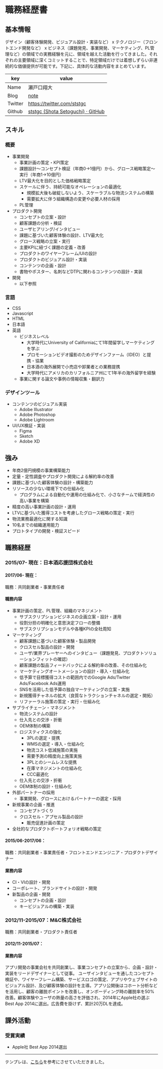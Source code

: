 # 職務経歴書


## 基本情報

デザイン（顧客体験開発、ビジュアル設計・実装など） x テクノロジー（フロントエンド開発など） x ビジネス（課題発見、事業開発、マーケティング、PL管理など）の領域での実務経験を元に、領域を越えた活動を行ってきました。それぞれの主要領域に深くコミットすることで、特定領域だけでは着想しずらい非連続的な価値提供が可能です。下記に、具体的な活動内容をまとめています。



| key | value |
| --- | --- | 
| Name | 瀬戸口翔大 | 
| Blog | [note](https://note.mu/ststgc)|
| Twitter | https://twitter.com/ststgc|
| Github |[ststgc (Shota Setoguchi) · GitHub](https://github.com/ststgc) |


## スキル

### 概要
- 事業開発
  - 事業計画の策定・KPI策定
  - 課題設計〜コンセプト検証（年商0→1億円）から、グロース戦略策定〜実行（年商1→10億円）
  - LTV最大化を目的とした価格戦略策定
  - スケールに伴う、持続可能なオペレーションの最適化
    - 規模拡大後も破綻しないよう、スケーラブルな物流システムの構築
    - 需要拡大に伴う組織構造の変更や必要人材の採用
  - PL管理
- プロダクト開発
  - コンセプトの立案・設計
  - 顧客課題の分析・検証
  - ユーザヒアリング/インタビュー
  - 課題に基づいた顧客体験の設計、LTV最大化
  - グロース戦略の立案・実行
  - 主要KPIに紐づく課題の定義・改善
  - プロダクトのワイヤーフレーム/UIの設計
  - プロダクトのビジュアル設計・実装
  - コンテンツの企画・設計
  - 書物やポスター、名刺などDTPに関わるコンテンツの設計・実装
- 開発
  - 以下参照

### 言語
- CSS
- Javascript
- HTML
- 日本語
- 英語
  - ビジネスレベル
    - 大学時代にUniversity of Californiaにて1年間留学しマーケティングを学ぶ
    - プロモーションビデオ撮影のためデザインファーム（IDEO）と提携・協業
    - 日本酒の海外展開で小売店や卸業者との業務提携
    - 大学時代にアメリカのカリフォルニア州にて1年半の海外留学を経験
  - 事業に関する論文や事例の情報収集・翻訳力

### デザインツール
- コンテンツのビジュアル実装
  - Adobe Illustrator
  - Adobe Photoshop
  - Adobe Lightroom
- UI/UX検証・実装
  - Figma
  - Sketch
  - Adobe XD

## 強み
- 年商2億円規模の事業構築能力
- 定量・定性調査やプロダクト開発による解約率の改善
- 課題に基づいた顧客体験の設計・構築能力
- リソースの少ない環境下での仕組み化
  - プログラムによる自動化や運用の仕組み化で、小さなチームで経済性の高い事業を構築
- 精度の高い事業計画の設計・運用
- LTVに基づいた獲得コストを考慮したグロース戦略の策定・実行
- 物流業務最適化に関する知識
- 10名までの組織運用能力
- プロトタイプの開発・検証スピード



## 職務経歴
### 2015/07- 現在：日本酒応援団株式会社
#### 2017/06- 現在：
職務：共同創業者・事業責任者

#### 職務内容
- 事業計画の策定、PL管理、組織のマネジメント
  - サブスクリプションビジネスの企画立案・設計・運用
  - 役割分担の明確化と意思決定フローの整備
  - サブスクリプションモデルや各種KPIの全社周知
- マーケティング
  - 顧客課題に基づいた顧客体験・製品開発
  - クロスセル製品の設計・開発
  - ユーザ/業界プレーヤーへのインタビュー（課題発見、プロダクトソリューションフィットの確認）
  - 顧客課題の製品フィードバックによる解約率の改善、その仕組み化
  - マーケティングオートメーションの設計・導入・仕組み化
  - 低予算で目標獲得コストの範囲内でのGoogle Ads/Twitter Ads/Facebook Ads運用
  - SNSを活用した低予算の独自マーケティングの立案・実施
  - 新規獲得チャネルの拡大（良質なトラクションチャネルの選定・開拓）
  - リファーラル施策の策定・実行・仕組み化
- サプライチェーン・マネジメント
  - 物流システムの設計
  - 仕入先との交渉・折衝
  - OEM体制の構築
  - ロジスティクスの強化
    - 3PLの選定・提携
    - WMSの選定・導入・仕組み化
    - 物流コスト低減施策の実施
    - 需要予測の精度向上施策実施
    - 3PLとのシームレスな提携
    - 在庫マネジメントの仕組み化
    - CCC最適化
  - 仕入先との交渉・折衝
  - OEM体制の設計・仕組み化
- 外部パートナーの採用
  - 事業開発、グロースにおけるパートナーの選定・採用
- 新規事業の企画・推進
  - コンセプトづくり
  - クロスセル・アプセル製品の設計
    - 販売促進計画の策定
- 全社的なプロダクトポートフォリオ戦略の策定

#### 2015/06-2017/06：
職務：共同創業者・事業責任者・フロントエンドエンジニア・プロダクトデザイナー

#### 業務内容
- CI・VIの設計・開発
- コーポレート、ブランドサイトの設計・開発
- 新製品の企画・開発
  - コンセプトの企画・設計
  - キービジュアルの構築・実装


### 2012/11-2015/07：M&C株式会社
職務：共同創業者・プロダクト責任者
#### 2012/11-2015/07：
#### 業務内容
アプリ開発の事業会社を共同創業し、事業コンセプトの立案から、企画・設計・実装をリードデザイナーとして従事。
ユーザインタビューを通したコンセプト検証や、ワイヤーフレーム構築、サービスロゴの策定、アプリやウェブサイトのビジュアル設計、及び顧客体験の設計を主導。アプリ公開後はコホート分析などを活用し、顧客の離脱ポイントを改善し、オンボーディング時の離脱率を50%改善。顧客体験やユーザの熱量の高さを評価され、2014年にApple社の選ぶBest App 2014に選出。広告費を掛けず、累計20万DLを達成。



## 課外活動
### 受賞実績
- Apple社 Best App 2014選出


---
テンプレは、[こちら](https://github.com/8maki/CV)を参考にさせていただきました。
